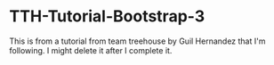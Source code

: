# TTH-Tutorial-Bootstrap-3
This is from a tutorial from team treehouse by Guil Hernandez that I'm following.  I might delete it after I complete it.
